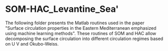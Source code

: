 # SOM-HAC_Levantine_Sea'
The following folder presents the Matlab routines used in the paper "Surface circulation properties in the Eastern Mediterranean emphasized using machine learning methods". 
These routines of SOM and HAC allow decomposing the surface circulation into different circulation regimes based on U V and Okubo-Weiss.
